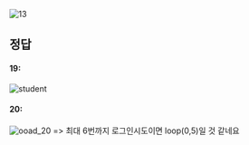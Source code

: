 ![13](https://user-images.githubusercontent.com/69576676/133033068-bb2ea5bc-c5b1-4820-98b7-5e793e4e710c.JPG)

정답
----
#### 19:
![student](https://user-images.githubusercontent.com/69576676/133033431-f5495a6a-14e8-4803-a882-435ecd3559a2.JPG)

#### 20:
![ooad_20](https://user-images.githubusercontent.com/90597815/133035662-2879d47e-b35c-47c5-9f31-ce4a49ce7925.PNG)
=> 최대 6번까지 로그인시도이면 loop(0,5)일 것 같네요
